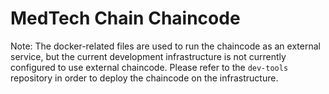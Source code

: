 # MedTech Chain Chaincode

Note: The docker-related files are used to run the chaincode as an external service, 
but the current development infrastructure is not currently configured to use external chaincode. 
Please refer to the `dev-tools` repository in order to deploy the chaincode on the infrastructure.